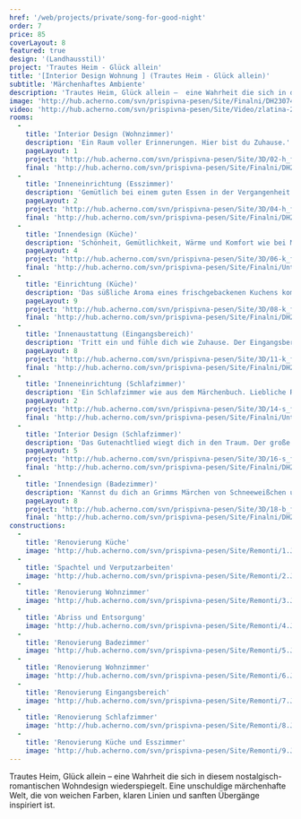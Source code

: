 ```yaml
---
href: '/web/projects/private/song-for-good-night' 
order: 7
price: 85
coverLayout: 8
featured: true
design: '(Landhausstil)'
project: 'Trautes Heim - Glück allein'
title: '[Interior Design Wohnung ] (Trautes Heim - Glück allein)'
subtitle: 'Märchenhaftes Ambiente'
description: 'Trautes Heim, Glück allein –  eine Wahrheit die sich in diesem nostalgisch-romantischen Wohndesign wiederspiegelt. Eine unschuldige märchenhafte Welt, die von weichen Farben, klaren Linien und sanften Übergänge inspiriert ist.'
image: 'http://hub.acherno.com/svn/prispivna-pesen/Site/Finalni/DH230741_2_3_4_5%20copy.jpg'
video: 'http://hub.acherno.com/svn/prispivna-pesen/Site/Video/zlatina-20150319-hd.mp4'
rooms:
  -
    title: 'Interior Design (Wohnzimmer)'
    description: 'Ein Raum voller Erinnerungen. Hier bist du Zuhause.'
    pageLayout: 1
    project: 'http://hub.acherno.com/svn/prispivna-pesen/Site/3D/02-h_f.jpg'
    final: 'http://hub.acherno.com/svn/prispivna-pesen/Site/Finalni/DH230746_47_48_49_50%20copy.jpg'
  -
    title: 'Inneneinrichtung (Esszimmer)'
    description: 'Gemütlich bei einem guten Essen in der Vergangenheit schwelgen oder über die Zukunft sinnieren. Dieses Wohndesign ist für dich da und begleitet dich schon dein ganzes Leben lang.'
    pageLayout: 2
    project: 'http://hub.acherno.com/svn/prispivna-pesen/Site/3D/04-h_f.jpg'
    final: 'http://hub.acherno.com/svn/prispivna-pesen/Site/Finalni/DH230731_2_3_4_5%20copy.jpg'
  -
    title: 'Innendesign (Küche)'
    description: 'Schönheit, Gemütlichkeit, Wärme und Komfort wie bei Muttern. Was Früher richtig war, kann auch heute nicht falsch sein.  Vertrautes Design, klare Linien und Muster mit einem Hauch Modernität und Farben.'
    pageLayout: 4
    project: 'http://hub.acherno.com/svn/prispivna-pesen/Site/3D/06-k_f.jpg'
    final: 'http://hub.acherno.com/svn/prispivna-pesen/Site/Finalni/Untitled_Panorama2%20copy.jpg'
  -
    title: 'Einrichtung (Küche)'
    description: 'Das süßliche Aroma eines frischgebackenen Kuchens kommt dir entgegen und weckt geliebte Erinnerungen an die gute alte Zeit.'
    pageLayout: 9
    project: 'http://hub.acherno.com/svn/prispivna-pesen/Site/3D/08-k_f.jpg'
    final: 'http://hub.acherno.com/svn/prispivna-pesen/Site/Finalni/DH230696_697_698_699_700%20copy.jpg'
  -
    title: 'Innenaustattung (Eingangsbereich)'
    description: 'Tritt ein und fühle dich wie Zuhause. Der Eingangsbereich in zarten Nuancen und vielen Aufbewahrungsmöglichkeiten ist ein ehrenwürdiger Vorbote für die Stimmung des Hauses.'
    pageLayout: 8
    project: 'http://hub.acherno.com/svn/prispivna-pesen/Site/3D/11-k_f.jpg'
    final: 'http://hub.acherno.com/svn/prispivna-pesen/Site/Finalni/DH230606_07_08_09_10%20copy.jpg'
  -
    title: 'Inneneinrichtung (Schlafzimmer)'
    description: 'Ein Schlafzimmer wie aus dem Märchenbuch. Liebliche Rosenblüten schmücken die Wände und versprühen ihr Aroma im ganzen Raum. Ein weiches, gemütliches Bett in unschuldigem Weiß verspricht dir einen gesegneten Schlaf.'
    pageLayout: 2
    project: 'http://hub.acherno.com/svn/prispivna-pesen/Site/3D/14-s_f.jpg'
    final: 'http://hub.acherno.com/svn/prispivna-pesen/Site/Finalni/Untitled_Panorama6%20copy.jpg'
  -
    title: 'Interior Design (Schlafzimmer)'
    description: 'Das Gutenachtlied wiegt dich in den Traum. Der große weiße Schrank versteckt deine Geheimnisse oder die Schuhe von Aschenputtel.'
    pageLayout: 5
    project: 'http://hub.acherno.com/svn/prispivna-pesen/Site/3D/16-s_f.jpg'
    final: 'http://hub.acherno.com/svn/prispivna-pesen/Site/Finalni/DH230841_2_3_4_5%20copy.jpg'
  -
    title: 'Innendesign (Badezimmer)'
    description: 'Kannst du dich an Grimms Märchen von Schneeweißchen und Rosenrot erinnern, über die zwei Rosenstöcke vor der Eingangstür – eins mit weißen, das andere mit roten Blüten? Ein kokettes Bad, das mit zartem rosa und klarem Weiß zu einem wahrhaft märchenhaften Aufenthalt einlädt.'
    pageLayout: 8
    project: 'http://hub.acherno.com/svn/prispivna-pesen/Site/3D/18-b_f.jpg'
    final: 'http://hub.acherno.com/svn/prispivna-pesen/Site/Finalni/DH230796_797_798_799_800%20copy.jpg'
constructions:
  -
    title: 'Renovierung Küche'
    image: 'http://hub.acherno.com/svn/prispivna-pesen/Site/Remonti/1.JPG'
  -
    title: 'Spachtel und Verputzarbeiten'
    image: 'http://hub.acherno.com/svn/prispivna-pesen/Site/Remonti/2.JPG'
  -
    title: 'Renovierung Wohnzimmer'
    image: 'http://hub.acherno.com/svn/prispivna-pesen/Site/Remonti/3.JPG'
  -
    title: 'Abriss und Entsorgung'
    image: 'http://hub.acherno.com/svn/prispivna-pesen/Site/Remonti/4.JPG'
  -
    title: 'Renovierung Badezimmer'
    image: 'http://hub.acherno.com/svn/prispivna-pesen/Site/Remonti/5.JPG'
  -
    title: 'Renovierung Wohnzimmer'
    image: 'http://hub.acherno.com/svn/prispivna-pesen/Site/Remonti/6.JPG'
  -
    title: 'Renovierung Eingangsbereich'
    image: 'http://hub.acherno.com/svn/prispivna-pesen/Site/Remonti/7.JPG'
  -
    title: 'Renovierung Schlafzimmer'
    image: 'http://hub.acherno.com/svn/prispivna-pesen/Site/Remonti/8.JPG'
  -
    title: 'Renovierung Küche und Esszimmer'
    image: 'http://hub.acherno.com/svn/prispivna-pesen/Site/Remonti/9.JPG'    
---
```

Trautes Heim, Glück allein –  eine Wahrheit die sich in diesem nostalgisch-romantischen Wohndesign wiederspiegelt. Eine unschuldige märchenhafte Welt, die von weichen Farben, klaren Linien und sanften Übergänge inspiriert ist.
